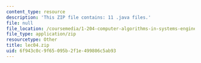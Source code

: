 ```yaml
---
content_type: resource
description: 'This ZIP file contains: 11 .java files.'
file: null
file_location: /coursemedia/1-204-computer-algorithms-in-systems-engineering-spring-2010/6f943c0c9f65095b2f1e499806c5ab93_lec04.zip
file_type: application/zip
resourcetype: Other
title: lec04.zip
uid: 6f943c0c-9f65-095b-2f1e-499806c5ab93
---
```

